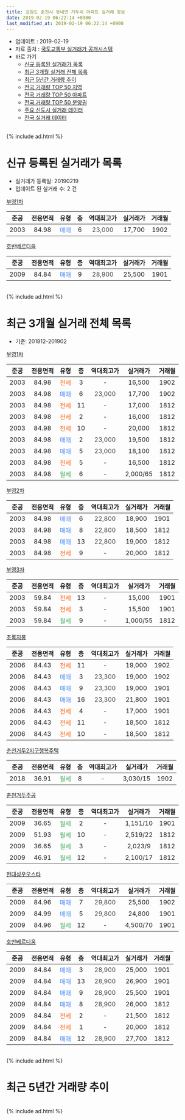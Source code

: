 ```yaml
---
title: 강원도 춘천시 동내면 거두리 아파트 실거래 정보
date: 2019-02-19 06:22:14 +0900
last_modified_at: 2019-02-19 06:22:14 +0900
---
```


* 업데이트 : 2019-02-19
* 자료 출처 : [국토교통부 실거래가 공개시스템](http://rt.molit.go.kr)
* 바로 가기
    * [신규 등록된 실거래가 목록](#신규-등록된-실거래가-목록)
    * [최근 3개월 실거래 전체 목록](#최근-3개월-실거래-전체-목록)
    * [최근 5년간 거래량 추이](#최근-5년간-거래량-추이)
    * [전국 거래량 TOP 50 지역](https://ayogom.github.io/apt-trade-info/최근-3개월-전국에서-가장-거래가-많이-발생한-지역)
    * [전국 거래량 TOP 50 아파트](https://ayogom.github.io/apt-trade-info/최근-3개월-전국에서-가장-거래가-많이-발생한-아파트)
    * [전국 거래량 TOP 50 분양권](https://ayogom.github.io/apt-trade-info/최근-3개월-전국에서-가장-거래가-많이-발생한-분양권)
    * [주요 신도시 실거래 데이터](https://ayogom.github.io/apt-trade-info/주요-신도시)
    * [전국 실거래 데이터](https://ayogom.github.io/apt-trade-info/전국)
<br>
{% include ad.html %}
<br>

# 신규 등록된 실거래가 목록
* 실거래가 등록일: 20190219
* 업데이트 된 실거래 수: 2 건


[부영1차](https://search.naver.com/search.naver?query=%EA%B0%95%EC%9B%90%EB%8F%84+%EC%B6%98%EC%B2%9C%EC%8B%9C+%EB%8F%99%EB%82%B4%EB%A9%B4+%EA%B1%B0%EB%91%90%EB%A6%AC+%EB%B6%80%EC%98%811%EC%B0%A8)

|준공|전용면적|유형|층|역대최고가|실거래가|거래월|
|:---:|:---:|:---:|:---:|:---:|:---:|:---:|
|2003|84.98|<span style="color:#4285f3">매매</span>|6|<span style="color:#444444">23,000</span>|17,700|1902|

[호반베르디움](https://search.naver.com/search.naver?query=%EA%B0%95%EC%9B%90%EB%8F%84+%EC%B6%98%EC%B2%9C%EC%8B%9C+%EB%8F%99%EB%82%B4%EB%A9%B4+%EA%B1%B0%EB%91%90%EB%A6%AC+%ED%98%B8%EB%B0%98%EB%B2%A0%EB%A5%B4%EB%94%94%EC%9B%80)

|준공|전용면적|유형|층|역대최고가|실거래가|거래월|
|:---:|:---:|:---:|:---:|:---:|:---:|:---:|
|2009|84.84|<span style="color:#4285f3">매매</span>|9|<span style="color:#444444">28,900</span>|25,500|1901|


<br>
{% include ad.html %}
<br>

# 최근 3개월 실거래 전체 목록
* 기준: 201812-201902


[부영1차](https://search.naver.com/search.naver?query=%EA%B0%95%EC%9B%90%EB%8F%84+%EC%B6%98%EC%B2%9C%EC%8B%9C+%EB%8F%99%EB%82%B4%EB%A9%B4+%EA%B1%B0%EB%91%90%EB%A6%AC+%EB%B6%80%EC%98%811%EC%B0%A8)

|준공|전용면적|유형|층|역대최고가|실거래가|거래월|
|:---:|:---:|:---:|:---:|:---:|:---:|:---:|
|2003|84.98|<span style="color:#ff5a00">전세</span>|3|<span style="color:#444444">-</span>|16,500|1902|
|2003|84.98|<span style="color:#4285f3">매매</span>|6|<span style="color:#444444">23,000</span>|17,700|1902|
|2003|84.98|<span style="color:#ff5a00">전세</span>|11|<span style="color:#444444">-</span>|17,000|1812|
|2003|84.98|<span style="color:#ff5a00">전세</span>|2|<span style="color:#444444">-</span>|16,000|1812|
|2003|84.98|<span style="color:#ff5a00">전세</span>|10|<span style="color:#444444">-</span>|20,000|1812|
|2003|84.98|<span style="color:#4285f3">매매</span>|2|<span style="color:#444444">23,000</span>|19,500|1812|
|2003|84.98|<span style="color:#4285f3">매매</span>|5|<span style="color:#444444">23,000</span>|18,100|1812|
|2003|84.98|<span style="color:#ff5a00">전세</span>|5|<span style="color:#444444">-</span>|16,500|1812|
|2003|84.98|<span style="color:#34a853">월세</span>|6|<span style="color:#444444">-</span>|2,000/65|1812|

[부영2차](https://search.naver.com/search.naver?query=%EA%B0%95%EC%9B%90%EB%8F%84+%EC%B6%98%EC%B2%9C%EC%8B%9C+%EB%8F%99%EB%82%B4%EB%A9%B4+%EA%B1%B0%EB%91%90%EB%A6%AC+%EB%B6%80%EC%98%812%EC%B0%A8)

|준공|전용면적|유형|층|역대최고가|실거래가|거래월|
|:---:|:---:|:---:|:---:|:---:|:---:|:---:|
|2003|84.98|<span style="color:#4285f3">매매</span>|6|<span style="color:#444444">22,800</span>|18,900|1901|
|2003|84.98|<span style="color:#4285f3">매매</span>|8|<span style="color:#444444">22,800</span>|18,500|1812|
|2003|84.98|<span style="color:#4285f3">매매</span>|13|<span style="color:#444444">22,800</span>|19,000|1812|
|2003|84.98|<span style="color:#ff5a00">전세</span>|9|<span style="color:#444444">-</span>|20,000|1812|

[부영3차](https://search.naver.com/search.naver?query=%EA%B0%95%EC%9B%90%EB%8F%84+%EC%B6%98%EC%B2%9C%EC%8B%9C+%EB%8F%99%EB%82%B4%EB%A9%B4+%EA%B1%B0%EB%91%90%EB%A6%AC+%EB%B6%80%EC%98%813%EC%B0%A8)

|준공|전용면적|유형|층|역대최고가|실거래가|거래월|
|:---:|:---:|:---:|:---:|:---:|:---:|:---:|
|2003|59.84|<span style="color:#ff5a00">전세</span>|13|<span style="color:#444444">-</span>|15,000|1901|
|2003|59.84|<span style="color:#ff5a00">전세</span>|3|<span style="color:#444444">-</span>|15,500|1901|
|2003|59.84|<span style="color:#34a853">월세</span>|9|<span style="color:#444444">-</span>|1,000/55|1812|

[초록지붕](https://search.naver.com/search.naver?query=%EA%B0%95%EC%9B%90%EB%8F%84+%EC%B6%98%EC%B2%9C%EC%8B%9C+%EB%8F%99%EB%82%B4%EB%A9%B4+%EA%B1%B0%EB%91%90%EB%A6%AC+%EC%B4%88%EB%A1%9D%EC%A7%80%EB%B6%95)

|준공|전용면적|유형|층|역대최고가|실거래가|거래월|
|:---:|:---:|:---:|:---:|:---:|:---:|:---:|
|2006|84.43|<span style="color:#ff5a00">전세</span>|11|<span style="color:#444444">-</span>|19,000|1902|
|2006|84.43|<span style="color:#4285f3">매매</span>|3|<span style="color:#444444">23,300</span>|19,000|1902|
|2006|84.43|<span style="color:#4285f3">매매</span>|9|<span style="color:#444444">23,300</span>|19,000|1901|
|2006|84.43|<span style="color:#4285f3">매매</span>|16|<span style="color:#444444">23,300</span>|21,800|1901|
|2006|84.43|<span style="color:#ff5a00">전세</span>|4|<span style="color:#444444">-</span>|17,000|1901|
|2006|84.43|<span style="color:#ff5a00">전세</span>|11|<span style="color:#444444">-</span>|18,500|1812|
|2006|84.43|<span style="color:#ff5a00">전세</span>|10|<span style="color:#444444">-</span>|18,500|1812|

[춘천거두2지구행복주택](https://search.naver.com/search.naver?query=%EA%B0%95%EC%9B%90%EB%8F%84+%EC%B6%98%EC%B2%9C%EC%8B%9C+%EB%8F%99%EB%82%B4%EB%A9%B4+%EA%B1%B0%EB%91%90%EB%A6%AC+%EC%B6%98%EC%B2%9C%EA%B1%B0%EB%91%902%EC%A7%80%EA%B5%AC%ED%96%89%EB%B3%B5%EC%A3%BC%ED%83%9D)

|준공|전용면적|유형|층|역대최고가|실거래가|거래월|
|:---:|:---:|:---:|:---:|:---:|:---:|:---:|
|2018|36.91|<span style="color:#34a853">월세</span>|8|<span style="color:#444444">-</span>|3,030/15|1902|

[춘천거두주공](https://search.naver.com/search.naver?query=%EA%B0%95%EC%9B%90%EB%8F%84+%EC%B6%98%EC%B2%9C%EC%8B%9C+%EB%8F%99%EB%82%B4%EB%A9%B4+%EA%B1%B0%EB%91%90%EB%A6%AC+%EC%B6%98%EC%B2%9C%EA%B1%B0%EB%91%90%EC%A3%BC%EA%B3%B5)

|준공|전용면적|유형|층|역대최고가|실거래가|거래월|
|:---:|:---:|:---:|:---:|:---:|:---:|:---:|
|2009|36.65|<span style="color:#34a853">월세</span>|2|<span style="color:#444444">-</span>|1,151/10|1901|
|2009|51.93|<span style="color:#34a853">월세</span>|10|<span style="color:#444444">-</span>|2,519/22|1812|
|2009|36.65|<span style="color:#34a853">월세</span>|3|<span style="color:#444444">-</span>|2,023/9|1812|
|2009|46.91|<span style="color:#34a853">월세</span>|12|<span style="color:#444444">-</span>|2,100/17|1812|

[현대성우오스타](https://search.naver.com/search.naver?query=%EA%B0%95%EC%9B%90%EB%8F%84+%EC%B6%98%EC%B2%9C%EC%8B%9C+%EB%8F%99%EB%82%B4%EB%A9%B4+%EA%B1%B0%EB%91%90%EB%A6%AC+%ED%98%84%EB%8C%80%EC%84%B1%EC%9A%B0%EC%98%A4%EC%8A%A4%ED%83%80)

|준공|전용면적|유형|층|역대최고가|실거래가|거래월|
|:---:|:---:|:---:|:---:|:---:|:---:|:---:|
|2009|84.96|<span style="color:#4285f3">매매</span>|7|<span style="color:#444444">29,800</span>|25,500|1902|
|2009|84.99|<span style="color:#4285f3">매매</span>|5|<span style="color:#444444">29,800</span>|24,800|1901|
|2009|84.96|<span style="color:#34a853">월세</span>|12|<span style="color:#444444">-</span>|4,500/70|1901|

[호반베르디움](https://search.naver.com/search.naver?query=%EA%B0%95%EC%9B%90%EB%8F%84+%EC%B6%98%EC%B2%9C%EC%8B%9C+%EB%8F%99%EB%82%B4%EB%A9%B4+%EA%B1%B0%EB%91%90%EB%A6%AC+%ED%98%B8%EB%B0%98%EB%B2%A0%EB%A5%B4%EB%94%94%EC%9B%80)

|준공|전용면적|유형|층|역대최고가|실거래가|거래월|
|:---:|:---:|:---:|:---:|:---:|:---:|:---:|
|2009|84.84|<span style="color:#4285f3">매매</span>|3|<span style="color:#444444">28,900</span>|25,000|1901|
|2009|84.84|<span style="color:#4285f3">매매</span>|13|<span style="color:#444444">28,900</span>|26,900|1901|
|2009|84.84|<span style="color:#4285f3">매매</span>|9|<span style="color:#444444">28,900</span>|25,500|1901|
|2009|84.84|<span style="color:#4285f3">매매</span>|8|<span style="color:#444444">28,900</span>|26,000|1812|
|2009|84.84|<span style="color:#ff5a00">전세</span>|2|<span style="color:#444444">-</span>|21,500|1812|
|2009|84.84|<span style="color:#ff5a00">전세</span>|1|<span style="color:#444444">-</span>|20,000|1812|
|2009|84.84|<span style="color:#4285f3">매매</span>|12|<span style="color:#444444">28,900</span>|27,700|1812|


<br>
{% include ad.html %}
<br>

# 최근 5년간 거래량 추이


<div style="width:100%;">
    <canvas id="deal_progress" height="200"></canvas>
</div>

<script>
new Chart(document.getElementById("deal_progress"), {
    type: 'line',
    data: {
        labels: ['201402','201403','201404','201405','201406','201407','201408','201409','201410','201411','201412','201501','201502','201503','201504','201505','201506','201507','201508','201509','201510','201511','201512','201601','201602','201603','201604','201605','201606','201607','201608','201609','201610','201611','201612','201701','201702','201703','201704','201705','201706','201707','201708','201709','201710','201711','201712','201801','201802','201803','201804','201805','201806','201807','201808','201809','201810','201811','201812','201901','201902'],
        datasets: [{
            label: '매매',
            pointRadius: 1,
            data: [13, 32, 14, 11, 10, 9, 16, 11, 22, 9, 10, 24, 18, 29, 25, 15, 12, 16, 21, 21, 23, 20, 14, 21, 12, 29, 15, 12, 16, 14, 9, 12, 11, 7, 10, 7, 12, 10, 6, 6, 12, 14, 9, 11, 8, 12, 6, 9, 13, 6, 7, 7, 5, 7, 3, 4, 4, 1, 6, 7, 3],
            borderColor: "rgba(255, 201, 14, 1)",
            backgroundColor: "rgba(255, 201, 14, 0.5)",
            fill: false,
            lineTension: 0
        },{
            label: '전월세',
            pointRadius: 1,
            data: [9, 10, 5, 7, 5, 7, 11, 2, 4, 5, 4, 6, 3, 5, 23, 6, 5, 6, 8, 3, 8, 6, 6, 10, 7, 13, 7, 2, 2, 3, 4, 4, 3, 4, 2, 3, 9, 7, 37, 12, 8, 8, 8, 9, 8, 9, 5, 13, 22, 8, 9, 15, 13, 6, 4, 5, 6, 4, 14, 5, 3],
            borderColor: "rgba(0, 141, 185, 1)",
            backgroundColor: "rgba(0, 141, 185, 0.5)",
            fill: false,
            lineTension: 0
        }
        ]
    },
    options: {
        responsive: true,
        title: {
            display: false
        },
        tooltips: {
            mode: 'index',
            intersect: false
        },
        hover: {
            mode: 'nearest',
            intersect: true
        },
        scales: {
            xAxes: [{
                display: true,
                scaleLabel: {
                    display: true,
                    labelString: '년/월'
                }
            }],
            yAxes: [{
                display: true,
                ticks: {
                    suggestedMin: 0,
                },
                scaleLabel: {
                    display: true,
                    labelString: '실거래 수'
                }
            }]
        }
    }
});

</script>


<br>
{% include ad.html %}
<br>


